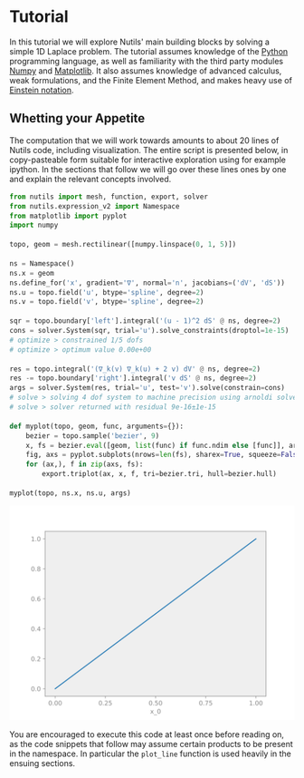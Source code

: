 # Tutorial

In this tutorial we will explore Nutils' main building blocks by solving a
simple 1D Laplace problem. The tutorial assumes knowledge of the
[Python](https://www.python.org/) programming language, as well as familiarity
with the third party modules [Numpy](https://numpy.org/) and
[Matplotlib](https://matplotlib.org/). It also assumes knowledge of advanced
calculus, weak formulations, and the Finite Element Method, and makes heavy use
of [Einstein notation](https://en.wikipedia.org/wiki/Einstein_notation).

## Whetting your Appetite

The computation that we will work towards amounts to about 20 lines of Nutils
code, including visualization. The entire script is presented below, in
copy-pasteable form suitable for interactive exploration using for example
ipython. In the sections that follow we will go over these lines ones by one
and explain the relevant concepts involved.

```python
from nutils import mesh, function, export, solver
from nutils.expression_v2 import Namespace
from matplotlib import pyplot
import numpy

topo, geom = mesh.rectilinear([numpy.linspace(0, 1, 5)])

ns = Namespace()
ns.x = geom
ns.define_for('x', gradient='∇', normal='n', jacobians=('dV', 'dS'))
ns.u = topo.field('u', btype='spline', degree=2)
ns.v = topo.field('v', btype='spline', degree=2)

sqr = topo.boundary['left'].integral('(u - 1)^2 dS' @ ns, degree=2)
cons = solver.System(sqr, trial='u').solve_constraints(droptol=1e-15)
# optimize > constrained 1/5 dofs
# optimize > optimum value 0.00e+00

res = topo.integral('(∇_k(v) ∇_k(u) + 2 v) dV' @ ns, degree=2)
res -= topo.boundary['right'].integral('v dS' @ ns, degree=2)
args = solver.System(res, trial='u', test='v').solve(constrain=cons)
# solve > solving 4 dof system to machine precision using arnoldi solver
# solve > solver returned with residual 9e-16±1e-15

def myplot(topo, geom, func, arguments={}):
    bezier = topo.sample('bezier', 9)
    x, fs = bezier.eval([geom, list(func) if func.ndim else [func]], arguments=arguments)
    fig, axs = pyplot.subplots(nrows=len(fs), sharex=True, squeeze=False)
    for (ax,), f in zip(axs, fs):
        export.triplot(ax, x, f, tri=bezier.tri, hull=bezier.hull)

myplot(topo, ns.x, ns.u, args)
```
![output](tutorial-fig1.svg)

You are encouraged to execute this code at least once before reading on, as the
code snippets that follow may assume certain products to be present in the
namespace. In particular the `plot_line` function is used heavily in the
ensuing sections.
